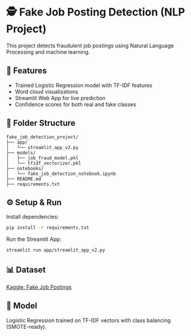 # 🕵️ Fake Job Posting Detection (NLP Project)

This project detects fraudulent job postings using Natural Language Processing and machine learning.

## 🚀 Features
- Trained Logistic Regression model with TF-IDF features
- Word cloud visualizations
- Streamlit Web App for live prediction
- Confidence scores for both real and fake classes

## 📁 Folder Structure
```
fake_job_detection_project/
├── app/
│   └── streamlit_app_v2.py
├── models/
│   ├── job_fraud_model.pkl
│   └── tfidf_vectorizer.pkl
├── notebooks/
│   └── fake_job_detection_notebook.ipynb
├── README.md
├── requirements.txt
```

## ⚙️ Setup & Run
Install dependencies:
```bash
pip install -r requirements.txt
```

Run the Streamlit App:
```bash
streamlit run app/streamlit_app_v2.py
```

## 📊 Dataset
[Kaggle: Fake Job Postings](https://www.kaggle.com/datasets/shivamb/real-or-fake-fake-jobposting-prediction)

## 🧠 Model
Logistic Regression trained on TF-IDF vectors with class balancing (SMOTE-ready).


